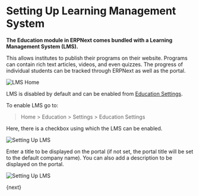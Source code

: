<!-- add-breadcrumbs -->
# Setting Up Learning Management System

**The Education module in ERPNext comes bundled with a Learning Management System (LMS).**

This allows institutes to publish their programs on their website. Programs can contain rich text articles, videos, and even quizzes. The progress of individual students can be tracked through ERPNext as well as the portal.

<img class="screenshot" alt="LMS Home" src="{{docs_base_url}}/assets/img/education/lms/home.png">

LMS is disabled by default and can be enabled from [Education Settings](/docs/v12/user/manual/en/education/education-settings).

To enable LMS go to:

> Home > Education > Settings > Education Settings

Here, there is a checkbox using which the LMS can be enabled.

![Setting Up LMS](/docs/v12/assets/img/education/education-seetings-1.png)

Enter a title to be displayed on the portal (if not set, the portal title will be set to the default company name). You can also add a description to be displayed on the portal.

![Setting Up LMS](/docs/v12/assets/img/education/education-lms-.png)

{next}
